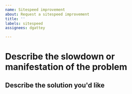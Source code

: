 ```yaml
---
name: Sitespeed improvement
about: Request a sitespeed improvement
title: ''
labels: sitespeed
assignees: dgattey

---
```


# Describe the slowdown or manifestation of the problem

<!-- A clear and concise description of the sitespeed regression/problem -->

## Describe the solution you'd like

<!-- A clear and concise description of how to improve speed. -->
